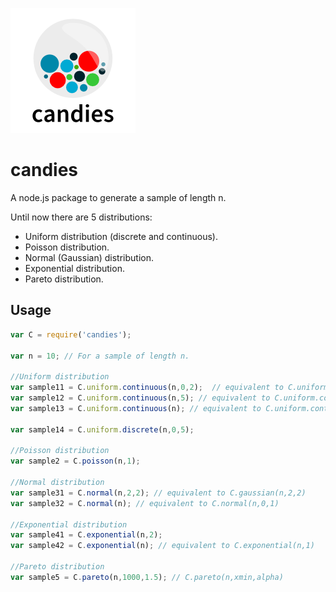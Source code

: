![Candies Logo](/candies-logo.png)
# candies
A node.js package to generate a sample of length n.

Until now there are 5 distributions:

* Uniform distribution (discrete and continuous).
* Poisson distribution.
* Normal (Gaussian) distribution.
* Exponential distribution.
* Pareto distribution.

## Usage
```js
var C = require('candies');

var n = 10; // For a sample of length n.

//Uniform distribution
var sample11 = C.uniform.continuous(n,0,2);  // equivalent to C.uniform(n,0,2);
var sample12 = C.uniform.continuous(n,5); // equivalent to C.uniform.continuous(n,5,6);
var sample13 = C.uniform.continuous(n); // equivalent to C.uniform.continuous(n,0,1);

var sample14 = C.uniform.discrete(n,0,5);

//Poisson distribution
var sample2 = C.poisson(n,1);

//Normal distribution
var sample31 = C.normal(n,2,2); // equivalent to C.gaussian(n,2,2)
var sample32 = C.normal(n); // equivalent to C.normal(n,0,1)

//Exponential distribution
var sample41 = C.exponential(n,2);
var sample42 = C.exponential(n); // equivalent to C.exponential(n,1)

//Pareto distribution
var sample5 = C.pareto(n,1000,1.5); // C.pareto(n,xmin,alpha)
```
